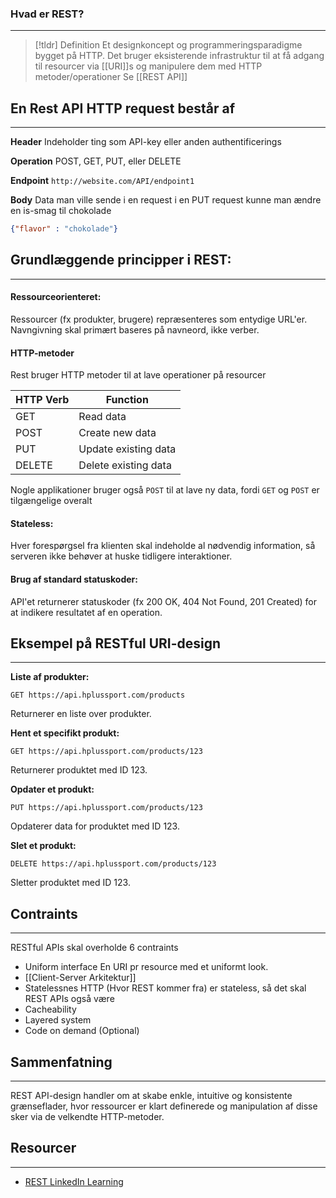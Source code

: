 ### Hvad er REST?
---
> [!tldr] Definition
Et designkoncept og programmeringsparadigme bygget på HTTP. Det bruger eksisterende infrastruktur til at få adgang til resourcer via [[URI]]s og manipulere dem med HTTP metoder/operationer
Se [[REST API]]

## En Rest API HTTP request består af 
---
**Header**
Indeholder ting som API-key eller anden authentificerings

**Operation**
POST, GET, PUT, eller DELETE

**Endpoint**
`http://website.com/API/endpoint1`

**Body**
Data man ville sende i en request
i en PUT request kunne man ændre en is-smag til chokolade
```json
{"flavor" : "chokolade"}
```


## Grundlæggende principper i REST:
---
#### **Ressourceorienteret:**  
Ressourcer (fx produkter, brugere) repræsenteres som entydige URL'er. Navngivning skal primært baseres på navneord, ikke verber.

#### **HTTP-metoder**
Rest bruger HTTP metoder til at lave operationer på resourcer

| HTTP Verb | Function             |
| --------- | -------------------- |
| GET       | Read data            |
| POST      | Create new data      |
| PUT       | Update existing data |
| DELETE    | Delete existing data |
Nogle applikationer bruger også `POST` til at lave ny data, fordi `GET` og `POST` er tilgængelige overalt

#### **Stateless:**  
Hver forespørgsel fra klienten skal indeholde al nødvendig information, så serveren ikke behøver at huske tidligere interaktioner.

#### **Brug af standard statuskoder:**  
API'et returnerer statuskoder (fx 200 OK, 404 Not Found, 201 Created) for at indikere resultatet af en operation.

## Eksempel på RESTful URI-design
---

**Liste af produkter:**
```
GET https://api.hplussport.com/products
```

Returnerer en liste over produkter.

**Hent et specifikt produkt:**
```
GET https://api.hplussport.com/products/123
```

Returnerer produktet med ID 123.

**Opdater et produkt:**
```
PUT https://api.hplussport.com/products/123
```
Opdaterer data for produktet med ID 123.

**Slet et produkt:**
```
DELETE https://api.hplussport.com/products/123
```
Sletter produktet med ID 123.


## Contraints
---
RESTful APIs skal overholde 6 contraints
- Uniform interface
	En URI pr resource med et uniformt look.
- [[Client-Server Arkitektur]]
- Statelessnes
	HTTP (Hvor REST kommer fra) er stateless, så det skal REST APIs også være 
- Cacheability
- Layered system
- Code on demand (Optional)



## Sammenfatning
---
REST API-design handler om at skabe enkle, intuitive og konsistente grænseflader, hvor ressourcer er klart definerede og manipulation af disse sker via de velkendte HTTP-metoder.

## Resourcer
---
- [REST LinkedIn Learning](https://www.linkedin.com/learning/building-web-apis-with-asp-dot-net-core-in-dot-net/rest-basics?autoSkip=true&resume=false&u=57075649)